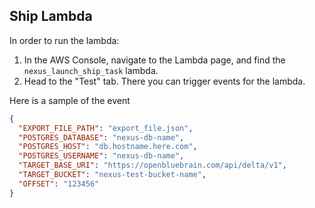 ## Ship Lambda

In order to run the lambda:
1. In the AWS Console, navigate to the Lambda page, and find the `nexus_launch_ship_task` lambda.
2. Head to the "Test" tab. There you can trigger events for the lambda.

Here is a sample of the event 

```json
{
  "EXPORT_FILE_PATH": "export_file.json",
  "POSTGRES_DATABASE": "nexus-db-name",
  "POSTGRES_HOST": "db.hostname.here.com",
  "POSTGRES_USERNAME": "nexus-db-name",
  "TARGET_BASE_URI": "https://openbluebrain.com/api/delta/v1",
  "TARGET_BUCKET": "nexus-test-bucket-name",
  "OFFSET": "123456"
}
```
